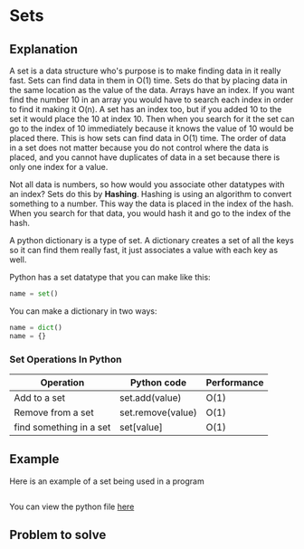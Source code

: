 # Sets

## Explanation

A set is a data structure who's purpose is to make finding data in it really fast. Sets can find data in them in O(1) time. Sets do that by placing data in the same location as the value of the data. Arrays have an index. If you want find the number 10 in an array you would have to search each index in order to find it making it O(n). A set has an index too, but if you added 10 to the set it would place the 10 at index 10. Then when you search for it the set can go to the index of 10 immediately because it knows the value of 10 would be placed there. This is how sets can find data in O(1) time. The order of data in a set does not matter because you do not control where the data is placed, and you cannot have duplicates of data in a set because there is only one index for a value.

Not all data is numbers, so how would you associate other datatypes with an index? Sets do this by **Hashing**. Hashing is using an algorithm to convert something to a number. This way the data is placed in the index of the hash. When you search for that data, you would hash it and go to the index of the hash.

A python dictionary is a type of set. A dictionary creates a set of all the keys so it can find them really fast, it just associates a value with each key as well.

Python has a set datatype that you can make like this:

```python
name = set()
```

You can make a dictionary in two ways:

```python
name = dict()
name = {}
```

### Set Operations In Python

| Operation               | Python code       | Performance |
| ----------------------- | ----------------- | ----------- |
| Add to a set            | set.add(value)    | O(1)        |
| Remove from a set       | set.remove(value) | O(1)        |
| find something in a set | set[value]        | O(1)        |

## Example

Here is an example of a set being used in a program

```python

```

You can view the python file [here](./python/set-example.py)

## Problem to solve
